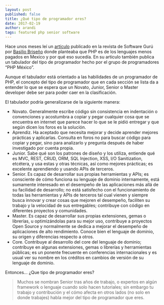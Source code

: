 ```yaml
---
layout: post
published: false
title: ¿Qué tipo de programador eres?
date: 2017-02-19
author: arandi
tags: featured php senior software
---
```


Hace unos meses leí un [artículo](https://sg.com.mx/revista/53/el-caso-php-y-los-salarios#.WKdlaxIrKRv) publicado en la revista de Software Gurú por [Basilio Briseño](https://sg.com.mx/sgvirtual/speakers/basilio-brice-o) donde planteaba que PHP es de los lenguajes menos pagados en Mexico y por qué eso sucedía. En su articulo también publica un tabulador del tipo de programador hecho por el grupo de programadores “PHP México”.

Aunque el tabulador está orientado a las habilidades de un programador de PHP, el concepto del tipo de programador que en cada sección se lista da a entender lo que se espera que un Novato, Junior, Senior o Master developer debe ser para poder caer en la clasificación.

El tabulador podría generalizarse de la siguiente manera:

- Novato. Generalmente escribe código sin consistencia en indentación o convenciones y acostumbra a copiar y pegar cualquier cosa que se encuentra en internet que parece hacer lo que se le pidió entregar y que según dicen los foros es la solución.
- Aprendiz. Ha aceptado que necesita mejorar y decide aprender mejores prácticas y aplicarlas. Consulta en foros no para buscar código para copiar y pegar, sino para analizarlo y pregunta después de haber investigado por cuenta propia.
- Junior. Sabe qué son los patrones de diseño y los utiliza, entiende qué es MVC, REST, CRUD, ORM, SQL Injection, XSS, I/O Sanitization, etcétera, y usa estas y otras técnicas, así como mejores prácticas; es excelente aprendiendo y usando APIs de terceros.
- Senior. Es capaz de desarrollar sus propias herramientas y APIs; es consciente de cómo funciona su lenguaje de dominio internamente, está sumamente interesado en el desempeño de las aplicaciones más allá de su facilidad de desarrollo; no está satisfecho con el funcionamiento de todas las herramientas y APIs de terceros tal cual vienen y siempre busca innovar y crear cosas que mejoren el desempeño, faciliten su trabajo y la velocidad de sus entregables; contribuye con código en diferentes proyectos y comunidades.
- Master. Es capaz de desarrollar sus propias extensiones, gemas o librerías, u optimizándolas para su mejor uso, contribuye a proyectos Open Source y normalmente se dedica a mejorar el desempeño de aplicaciones de alto rendimiento. Conoce bien el lenguaje de dominio, su origen y diferencias respecto a otros.
- Core. Contribuye al desarrollo del core del lenguaje de dominio; contribuye en algunas extensiones, gemas o librerías y herramientas públicas; es un ponente frecuente en conferencias internacionales y es usual ver su nombre en los créditos en cambios de versión de su lenguaje de dominio.

Entonces… ¿Que tipo de programador eres?

> Muchos se nombran Senior tras años de trabajo, o expertos en algún framework o lenguaje cuando solo hacen tutoriales; sin embargo tu trabajo y contribución y el cómo afecta en otros lados (no solo en donde trabajes) habla mejor del tipo de programador que eres.
